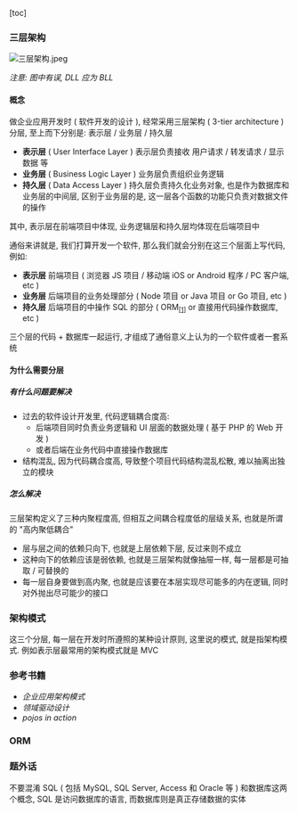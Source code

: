 [toc]

### 三层架构

![三层架构.jpeg](https://dev.azure.com/hexuhua/f6126346-6e87-4d62-aa80-ff9b88293af0/_apis/git/repositories/ebd79495-5cbb-4565-8573-fa73ee451b5e/items?path=/github.com/hexh250786313/learning/%E4%B8%89%E5%B1%82%E7%BB%93%E6%9E%84.jpeg&versionDescriptor%5BversionOptions%5D=0&versionDescriptor%5BversionType%5D=0&versionDescriptor%5Bversion%5D=main&resolveLfs=true&%24format=octetStream&api-version=5.0)

*注意: 图中有误, DLL 应为 BLL*

#### 概念

做企业应用开发时 ( 软件开发的设计 ), 经常采用三层架构 ( 3-tier architecture ) 分层, 至上而下分别是: 表示层 / 业务层 / 持久层

  - **表示层** ( User Interface Layer ) 表示层负责接收 用户请求 / 转发请求 / 显示数据 等
  - **业务层** ( Business Logic Layer ) 业务层负责组织业务逻辑
  - **持久层** ( Data Access Layer ) 持久层负责持久化业务对象, 也是作为数据库和业务层的中间层, 区别于业务层的是, 这一层各个函数的功能只负责对数据文件的操作

其中, 表示层在前端项目中体现, 业务逻辑层和持久层均体现在后端项目中

通俗来讲就是, 我们打算开发一个软件, 那么我们就会分别在这三个层面上写代码, 例如:

  - **表示层** 前端项目 ( 浏览器 JS 项目 / 移动端 iOS or Android 程序 / PC 客户端, etc )
  - **业务层** 后端项目的业务处理部分 ( Node 项目 or Java 项目 or Go 项目, etc )
  - **持久层** 后端项目的中操作 SQL 的部分 ( ORM<sub>[[1]](#orm)</sub> or 直接用代码操作数据库, etc )

三个层的代码 + 数据库一起运行, 才组成了通俗意义上认为的一个软件或者一套系统

#### 为什么需要分层

##### 有什么问题要解决

- 过去的软件设计开发里, 代码逻辑耦合度高:
  - 后端项目同时负责业务逻辑和 UI 层面的数据处理 ( 基于 PHP 的 Web 开发 )
  - 或者后端在业务代码中直接操作数据库
- 结构混乱, 因为代码耦合度高, 导致整个项目代码结构混乱松散, 难以抽离出独立的模块

##### 怎么解决

三层架构定义了三种内聚程度高, 但相互之间耦合程度低的层级关系, 也就是所谓的 "高内聚低耦合"
  - 层与层之间的依赖只向下, 也就是上层依赖下层, 反过来则不成立
  - 这种向下的依赖应该是弱依赖, 也就是三层架构就像抽屉一样, 每一层都是可抽取 / 可替换的
  - 每一层自身要做到高内聚, 也就是应该要在本层实现尽可能多的内在逻辑, 同时对外抛出尽可能少的接口

### 架构模式

这三个分层, 每一层在开发时所遵照的某种设计原则, 这里说的模式, 就是指架构模式. 例如表示层最常用的架构模式就是 MVC

### 参考书籍

  - *企业应用架构模式*
  - *领域驱动设计*
  - *pojos in action*

### ORM

### 题外话

不要混淆 SQL ( 包括 MySQL, SQL Server, Access 和 Oracle 等 ) 和数据库这两个概念, SQL 是访问数据库的语言, 而数据库则是真正存储数据的实体
